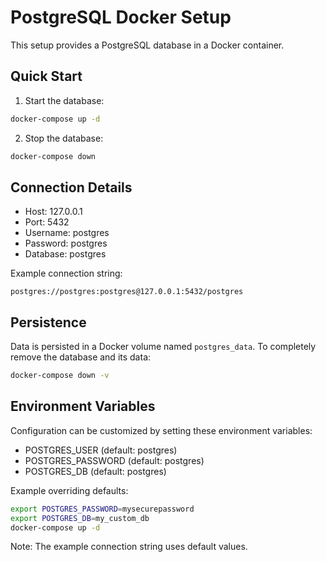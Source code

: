 # PostgreSQL Docker Setup

This setup provides a PostgreSQL database in a Docker container.

## Quick Start

1. Start the database:
```bash
docker-compose up -d
```

2. Stop the database:
```bash
docker-compose down
```

## Connection Details

- Host: 127.0.0.1
- Port: 5432
- Username: postgres
- Password: postgres
- Database: postgres

Example connection string:
```
postgres://postgres:postgres@127.0.0.1:5432/postgres
```

## Persistence

Data is persisted in a Docker volume named `postgres_data`. To completely remove the database and its data:

```bash
docker-compose down -v
```

## Environment Variables

Configuration can be customized by setting these environment variables:
- POSTGRES_USER (default: postgres)
- POSTGRES_PASSWORD (default: postgres) 
- POSTGRES_DB (default: postgres)

Example overriding defaults:
```bash
export POSTGRES_PASSWORD=mysecurepassword
export POSTGRES_DB=my_custom_db
docker-compose up -d
```

Note: The example connection string uses default values.
